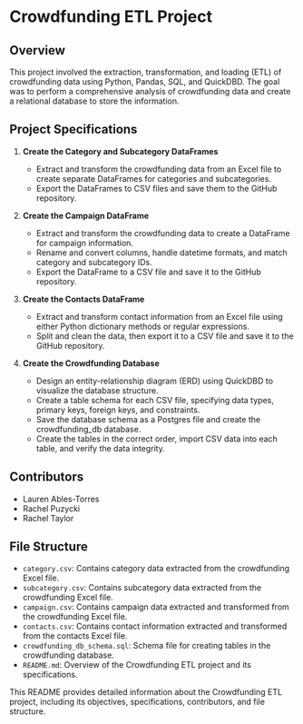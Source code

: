 # Crowdfunding ETL Project

## Overview
This project involved the extraction, transformation, and loading (ETL) of crowdfunding data using Python, Pandas, SQL, and QuickDBD. The goal was to perform a comprehensive analysis of crowdfunding data and create a relational database to store the information.

## Project Specifications
1. **Create the Category and Subcategory DataFrames**
   - Extract and transform the crowdfunding data from an Excel file to create separate DataFrames for categories and subcategories.
   - Export the DataFrames to CSV files and save them to the GitHub repository.

2. **Create the Campaign DataFrame**
   - Extract and transform the crowdfunding data to create a DataFrame for campaign information.
   - Rename and convert columns, handle datetime formats, and match category and subcategory IDs.
   - Export the DataFrame to a CSV file and save it to the GitHub repository.

3. **Create the Contacts DataFrame**
   - Extract and transform contact information from an Excel file using either Python dictionary methods or regular expressions.
   - Split and clean the data, then export it to a CSV file and save it to the GitHub repository.

4. **Create the Crowdfunding Database**
   - Design an entity-relationship diagram (ERD) using QuickDBD to visualize the database structure.
   - Create a table schema for each CSV file, specifying data types, primary keys, foreign keys, and constraints.
   - Save the database schema as a Postgres file and create the crowdfunding_db database.
   - Create the tables in the correct order, import CSV data into each table, and verify the data integrity.

## Contributors
- Lauren Ables-Torres
- Rachel Puzycki
- Rachel Taylor

## File Structure
- `category.csv`: Contains category data extracted from the crowdfunding Excel file.
- `subcategory.csv`: Contains subcategory data extracted from the crowdfunding Excel file.
- `campaign.csv`: Contains campaign data extracted and transformed from the crowdfunding Excel file.
- `contacts.csv`: Contains contact information extracted and transformed from the contacts Excel file.
- `crowdfunding_db_schema.sql`: Schema file for creating tables in the crowdfunding database.
- `README.md`: Overview of the Crowdfunding ETL project and its specifications.

This README provides detailed information about the Crowdfunding ETL project, including its objectives, specifications, contributors, and file structure.
